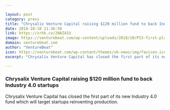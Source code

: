 ```yaml
---

layout: post
category: press
title: "Chrysalix Venture Capital raising $120 million fund to back Industry 4.0 startups"
date: 2018-10-10 11:36:50
link: https://vrhk.co/2NAZ41U
image: https://venturebeat.com/wp-content/uploads/2018/10/PI3-first-plasma.jpg?fit=1617%2C909&strip=all
domain: venturebeat.com
author: "VentureBeat"
icon: https://venturebeat.com/wp-content/themes/vb-news/img/favicon.ico
excerpt: "Chrysalix Venture Capital has closed the first part of its new Industry 4.0 fund which will target startups reinventing production."

---
```


### Chrysalix Venture Capital raising $120 million fund to back Industry 4.0 startups

Chrysalix Venture Capital has closed the first part of its new Industry 4.0 fund which will target startups reinventing production.